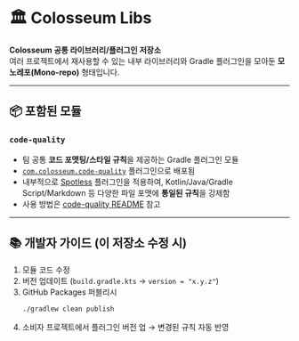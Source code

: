 # 🏛️ Colosseum Libs

**Colosseum 공통 라이브러리/플러그인 저장소**  
여러 프로젝트에서 재사용할 수 있는 내부 라이브러리와 Gradle 플러그인을 모아둔 **모노레포(Mono-repo)** 형태입니다.

---

## 📦 포함된 모듈

### `code-quality`
- 팀 공통 **코드 포맷팅/스타일 규칙**을 제공하는 Gradle 플러그인 모듈
- [`com.colosseum.code-quality`](https://github.com/yoonseonlee-colosseum/colosseum-libs/packages) 플러그인으로 배포됨
- 내부적으로 [Spotless](https://github.com/diffplug/spotless) 플러그인을 적용하여, Kotlin/Java/Gradle Script/Markdown 등 다양한 파일 포맷에 **통일된 규칙**을 강제함
- 사용 방법은 [code-quality README](./code-quality/README.md) 참고

---

## 📚 개발자 가이드 (이 저장소 수정 시)

1. 모듈 코드 수정
2. 버전 업데이트 (`build.gradle.kts` → `version = "x.y.z"`)
3. GitHub Packages 퍼블리시
   ```bash
   ./gradlew clean publish
   ```
4. 소비자 프로젝트에서 플러그인 버전 업 → 변경된 규칙 자동 반영
